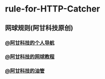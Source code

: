 # rule-for-HTTP-Catcher
## 网球规则(阿甘科技原创)
### [@阿甘科技的个人导航](https://xydh.fun/gzy20080302)

### [@阿甘科技的网球教程](https://www.luogu.com.cn/blog/AGKJ/hou-xu-kuai-fa-http-catcher-gui-ze-jiao-cheng)

### [@阿甘科技的油管](https://www.youtube.com/channel/UCj4DaQ3kboTY6tun1eCaT9g/featured)
